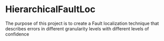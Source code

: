 # HierarchicalFaultLoc
The purpose of this project is to create a Fault localization technique that describes errors in different granularity levels with different levels of confidence
